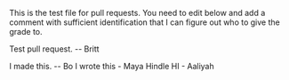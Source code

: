 This is the test file for pull requests. You need to edit below and add a comment with sufficient identification that I can figure out who to give the grade to. 

Test pull request. -- Britt

I made this. -- Bo
I wrote this - Maya Hindle
HI - Aaliyah

